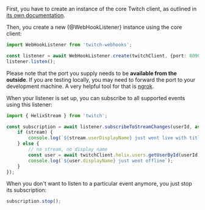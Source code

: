 First, you have to create an instance of the core Twitch client, as outlined in [its own documentation](/twitch/docs/basic-usage/creating-instance).

Then, you create a new {@WebHookListener} instance using the core client:

```typescript
import WebHookListener from 'twitch-webhooks';

const listener = await WebHookListener.create(twitchClient, {port: 8090});
listener.listen();
```

Please note that the port you supply needs to be **available from the outside**.
If you are testing locally, you may need to forward the port to your development machine.
A very helpful tool for that is [ngrok](/twitch-webhooks/docs/special-hosting/ngrok).

When your listener is set up, you can subscribe to all supported events using this listener:

```typescript
import { HelixStream } from 'twitch';

const subscription = await listener.subscribeToStreamChanges(userId, async (stream?: HelixStream) => {
	if (stream) {
		console.log(`${stream.userDisplayName} just went live with title: ${stream.title}`);
	} else {
		// no stream, no display name
		const user = await twitchClient.helix.users.getUserById(userId);
		console.log(`${user.displayName} just went offline`);
	}
});
```

When you don't want to listen to a particular event anymore, you just stop its subscription:

```typescript
subscription.stop();
```
